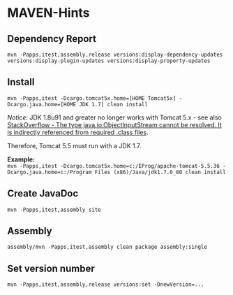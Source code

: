 # MAVEN-Hints
## Dependency Report
`mvn -Papps,itest,assembly,release versions:display-dependency-updates versions:display-plugin-updates versions:display-property-updates`

## Install
`mvn -Papps,itest -Dcargo.tomcat5x.home=[HOME Tomcat5x] -Dcargo.java.home=[HOME JDK 1.7] clean install`

*Notice:*
JDK 1.8u91 and greater no longer works with Tomcat 5.x  - see also [StackOverflow - The type java.io.ObjectInputStream cannot be resolved. It is indirectly referenced from required .class files](https://stackoverflow.com/questions/36963248/the-type-java-io-objectinputstream-cannot-be-resolved-it-is-indirectly-referenc/38444118).

Therefore, Tomcat 5.5 must run with a JDK 1.7.

**Example:**  
`mvn -Papps,itest -Dcargo.tomcat5x.home=c:/EProg/apache-tomcat-5.5.36 -Dcargo.java.home=c:/Program Files (x86)/Java/jdk1.7.0_80 clean install`

## Create JavaDoc
`mvn -Papps,itest,assembly site`

## Assembly
`assembly/mvn -Papps,itest,assembly clean package assembly:single`

## Set version number
`mvn -Papps,itest,assembly,release versions:set -DnewVersion=...`
